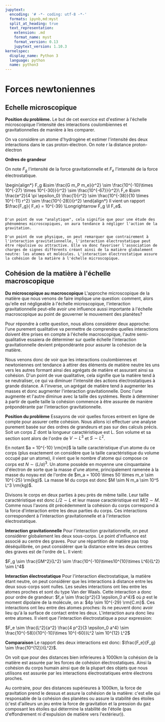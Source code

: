 ```yaml
---
jupytext:
  encoding: '# -*- coding: utf-8 -*-'
  formats: ipynb,md:myst
  split_at_heading: true
  text_representation:
    extension: .md
    format_name: myst
    format_version: 0.13
    jupytext_version: 1.10.3
kernelspec:
  display_name: Python 3
  language: python
  name: python3
---
```

# Forces newtoniennes

## Echelle microscopique


__Position du problème.__
Le but de cet exercice est d'estimer à l'échelle microscopique l'intensité des interactions coulombiennes et gravitationnelles de manière à les comparer.

On va considère un atome d'hydrogène et estimer l'intensité des deux interactions dans le cas proton-électron. On note r la distance proton-électron


__Ordres de grandeur__

On note $F_g$ l'intensité de la force gravitationnelle et $F_e$ l'intensité de la force électrostatique.

\begin{align*}
F_g &\sim \frac{G m_P m_e}{r^2} \sim \frac{10^{-10}\times 10^{-27} \times 10^{-30}}{r^2} \sim \frac{10^{-67}}{r^2}\\
F_e &\sim \frac{e^2}{4 \pi \epsilon_0} \frac{1}{r^2} \sim \frac{10^{-38}}{10 \times 10^{-11} r^2} \sim \frac{10^{-28}}{r^2}
\end{align*}
Il vient un rapport $\frac{F_g}{ F_e} = 10^{-39} \Longrightarrow F_g \ll F_e$.


````{important} __Fondamental : Conclusion__

D'un point de vue "analytique", cela signifie que pour une étude des phénomènes microscopiques, on aura tendance à négliger l'action de la gravitation.

D'un point de vue physique, on peut remarquer que contrairement à l'interaction gravitationnelle, l'interaction électrostatique peut être répulsive ou attractive. Elle va donc favoriser l'association de charges de signes différents créant ainsi de la matière globalement neutre: les atomes et molécules. L'interaction électrostatique assure la cohésion de la matière à l'échelle microscopique.
````

## Cohésion de la matière à l'échelle macroscopique


__Du microscopique au macroscopique__
L'approche microscopique de la matière que nous venons de faire implique une question: comment, alors qu'elle est négligeable à l'échelle microscopique, l'interaction gravitationnelle peut-elle avoir une influence aussi importante à l'échelle macroscopique au point de gouverner le mouvement des planètes?

Pour répondre à cette question, nous allons considérer deux approche: l'une purement qualitative va permettre de comprendre quelles interactions doivent être prises en compte à l'échelle macroscopique, l'autre semi-qualitative essaiera de déterminer sur quelle échelle l'interaction gravitationnelle devient prépondérante pour assurer la cohésion de la matière.

Nous venons donc de voir que les interactions coulombiennes et newtoniennes ont tendance à attirer des éléments de matière neutre les uns vers les autres formant ainsi des agrégats de matière et assurant ainsi sa cohésion. D'un point de vue qualitative, cela signifie que la matière tend à se neutraliser, ce qui va diminuer l'intensité des actions électrostatiques à grande distance. A l'inverse, un agrégat de matière tend à augmenter les masses et donc augmenter l'interaction gravitationnelle. Donc l'une augmente et l'autre diminue avec la taille des systèmes. Reste à déterminer à partir de quelle taille la cohésion commence à être assurée de manière prépondérante par l'interaction gravitationnelle.



__Position du problème__
Essayons de voir quelles forces entrent en ligne de compte pour assurer cette cohésion. Nous allons ici effectuer une analyse purement basée sur des ordres de grandeurs et pas sur des calculs précis. Soit un corps $\Sigma$ dont la longueur caractéristique est L. Son volume et sa section sont alors de l'ordre de $V \sim L^3$ et $S \sim L^2$.

En notant $a = 10^{-10} \rm{m}$ la taille caractéristique d'un atome du ce corps (plus exactement on considère que la taille caractéristique du volume occupé par un atome), il vient que le nombre d'atome qui compose ce corps est $N \sim {(L/a)}^3$. Un atome possède en moyenne une cinquantaine d'électron de sorte que la masse d'une atome, principalement ramenée à la masse du noyau est de l'ordre de $m_a = 1000 \times 50 \times m_e \sim 10^{-25} \rm{kg}$. La masse M du corps est donc $M \sim N m_a \sim 10^5 L^3 \rm{kg}$.

Divisons le corps en deux parties à peu près de même taille. Leur taille caractéristique est donc $L/2 \sim L$ et leur masse caractéristique est $M/2 \sim M$. Comme nous l'avons dit précédemment la cohésion du corps correspond à la force d'interaction entre les deux parties du corps. Ces interactions correspondent à l'interaction gravitationnelle et à l'interaction électrostatique.



__Interaction gravitationnelle__
Pour l'interaction gravitationnelle, on peut considérer globalement les deux sous-corps. Le point d'influence est associé au centre des graves. Pour une répartition de matière pas trop déséquilibrée, on peut considérer que la distance entre les deux centres des graves est de l'ordre de L. Il vient:

$F_g \sim \frac{GM^2}{L^2} \sim \frac{10^{-10}\times10^{10}\times L^6}{L^2} \sim L^4$



__Interaction électrostatique__
Pour l'interaction électrostatique, la matière étant neutre, on peut considérer que les interactions à distance entre les deux sous-corps sont nulles. Les seules interactions ont lieu entre les atomes proches et sont du type Van der Waals. Cette interaction a donc pour ordre de grandeur: $f_e \sim \frac{p^2}{3 \epsilon_0 a^4}$ où $p$ est le moment dipolaire de la molécule, on a: $4p \sim 10^{-29} \rm{C.m}$. Ces interactions ont lieu entre des atomes proches: ils ne peuvent donc avoir lieu qu'à la surface de contact entre les deux. L'interaction aura donc lieu entre atomes. Il vient que l'interaction électrostatique a pour expression:

$F_e \sim \frac{L^2}{a^2} \frac{4 p^2}{3 \epsilon_0 a^4} \sim \frac{10^{-58}}{10^{-10}\times 10^{-60}}L^2 \sim 10^{12} L^2$



__Comparaison__
Le rapport des deux interactions est donc: $\frac{F_e}{F_g} \sim \frac{10^{12}}{L^2}$.

On voit que pour des distances bien inférieures à 1000km la cohésion de la matière est assurée par les forces de cohésion électrostatiques. Ainsi la cohésion du corps humain ainsi que de la plupart des objets que nous utilisons est assurée par les interactions électrostatiques entre électrons proches.

Au contraire, pour des distances supérieures à 1000km, la force de gravitation prend le dessus et assure la cohésion de la matière: c'est elle qui responsable de la cohésion des planètes ou assure la stabilité des étoiles (c'est d'ailleurs un jeu entre la force de gravitation et la pression du gaz composant les étoiles qui détermine la stabilité de l'étoile (pas d'effondrement ni d'expulsion de matière vers l'extérieur)).


